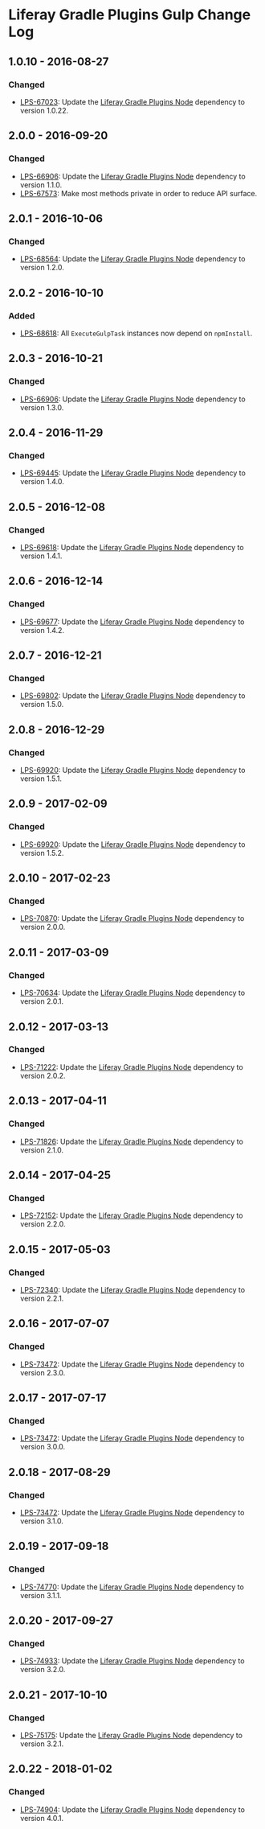 # Liferay Gradle Plugins Gulp Change Log

## 1.0.10 - 2016-08-27

### Changed
- [LPS-67023]: Update the [Liferay Gradle Plugins Node] dependency to version
1.0.22.

## 2.0.0 - 2016-09-20

### Changed
- [LPS-66906]: Update the [Liferay Gradle Plugins Node] dependency to version
1.1.0.
- [LPS-67573]: Make most methods private in order to reduce API surface.

## 2.0.1 - 2016-10-06

### Changed
- [LPS-68564]: Update the [Liferay Gradle Plugins Node] dependency to version
1.2.0.

## 2.0.2 - 2016-10-10

### Added
- [LPS-68618]: All `ExecuteGulpTask` instances now depend on `npmInstall`.

## 2.0.3 - 2016-10-21

### Changed
- [LPS-66906]: Update the [Liferay Gradle Plugins Node] dependency to version
1.3.0.

## 2.0.4 - 2016-11-29

### Changed
- [LPS-69445]: Update the [Liferay Gradle Plugins Node] dependency to version
1.4.0.

## 2.0.5 - 2016-12-08

### Changed
- [LPS-69618]: Update the [Liferay Gradle Plugins Node] dependency to version
1.4.1.

## 2.0.6 - 2016-12-14

### Changed
- [LPS-69677]: Update the [Liferay Gradle Plugins Node] dependency to version
1.4.2.

## 2.0.7 - 2016-12-21

### Changed
- [LPS-69802]: Update the [Liferay Gradle Plugins Node] dependency to version
1.5.0.

## 2.0.8 - 2016-12-29

### Changed
- [LPS-69920]: Update the [Liferay Gradle Plugins Node] dependency to version
1.5.1.

## 2.0.9 - 2017-02-09

### Changed
- [LPS-69920]: Update the [Liferay Gradle Plugins Node] dependency to version
1.5.2.

## 2.0.10 - 2017-02-23

### Changed
- [LPS-70870]: Update the [Liferay Gradle Plugins Node] dependency to version
2.0.0.

## 2.0.11 - 2017-03-09

### Changed
- [LPS-70634]: Update the [Liferay Gradle Plugins Node] dependency to version
2.0.1.

## 2.0.12 - 2017-03-13

### Changed
- [LPS-71222]: Update the [Liferay Gradle Plugins Node] dependency to version
2.0.2.

## 2.0.13 - 2017-04-11

### Changed
- [LPS-71826]: Update the [Liferay Gradle Plugins Node] dependency to version
2.1.0.

## 2.0.14 - 2017-04-25

### Changed
- [LPS-72152]: Update the [Liferay Gradle Plugins Node] dependency to version
2.2.0.

## 2.0.15 - 2017-05-03

### Changed
- [LPS-72340]: Update the [Liferay Gradle Plugins Node] dependency to version
2.2.1.

## 2.0.16 - 2017-07-07

### Changed
- [LPS-73472]: Update the [Liferay Gradle Plugins Node] dependency to version
2.3.0.

## 2.0.17 - 2017-07-17

### Changed
- [LPS-73472]: Update the [Liferay Gradle Plugins Node] dependency to version
3.0.0.

## 2.0.18 - 2017-08-29

### Changed
- [LPS-73472]: Update the [Liferay Gradle Plugins Node] dependency to version
3.1.0.

## 2.0.19 - 2017-09-18

### Changed
- [LPS-74770]: Update the [Liferay Gradle Plugins Node] dependency to version
3.1.1.

## 2.0.20 - 2017-09-27

### Changed
- [LPS-74933]: Update the [Liferay Gradle Plugins Node] dependency to version
3.2.0.

## 2.0.21 - 2017-10-10

### Changed
- [LPS-75175]: Update the [Liferay Gradle Plugins Node] dependency to version
3.2.1.

## 2.0.22 - 2018-01-02

### Changed
- [LPS-74904]: Update the [Liferay Gradle Plugins Node] dependency to version
4.0.1.

[Liferay Gradle Plugins Node]: https://github.com/liferay/liferay-portal/tree/master/modules/sdk/gradle-plugins-node
[LPS-66906]: https://issues.liferay.com/browse/LPS-66906
[LPS-67023]: https://issues.liferay.com/browse/LPS-67023
[LPS-67573]: https://issues.liferay.com/browse/LPS-67573
[LPS-68564]: https://issues.liferay.com/browse/LPS-68564
[LPS-68618]: https://issues.liferay.com/browse/LPS-68618
[LPS-69445]: https://issues.liferay.com/browse/LPS-69445
[LPS-69618]: https://issues.liferay.com/browse/LPS-69618
[LPS-69677]: https://issues.liferay.com/browse/LPS-69677
[LPS-69802]: https://issues.liferay.com/browse/LPS-69802
[LPS-69920]: https://issues.liferay.com/browse/LPS-69920
[LPS-70634]: https://issues.liferay.com/browse/LPS-70634
[LPS-70870]: https://issues.liferay.com/browse/LPS-70870
[LPS-71222]: https://issues.liferay.com/browse/LPS-71222
[LPS-71826]: https://issues.liferay.com/browse/LPS-71826
[LPS-72152]: https://issues.liferay.com/browse/LPS-72152
[LPS-72340]: https://issues.liferay.com/browse/LPS-72340
[LPS-73472]: https://issues.liferay.com/browse/LPS-73472
[LPS-74770]: https://issues.liferay.com/browse/LPS-74770
[LPS-74904]: https://issues.liferay.com/browse/LPS-74904
[LPS-74933]: https://issues.liferay.com/browse/LPS-74933
[LPS-75175]: https://issues.liferay.com/browse/LPS-75175